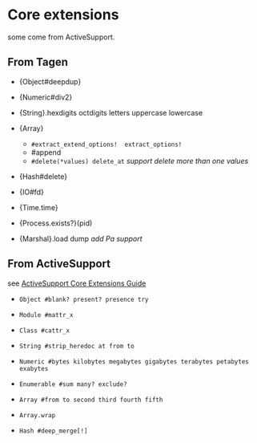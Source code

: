 Core extensions
==============
some come from ActiveSupport. 

From Tagen
----------
* {Object#deepdup}

* {Numeric#div2}

* {String}.hexdigits octdigits letters uppercase lowercase

* {Array}
	* `#extract_extend_options!  extract_options!`
	* \#append
	* `#delete(*values) delete_at` _support delete more than one values_

* {Hash#delete}

* {IO#fd}

* {Time.time}

* {Process.exists?}(pid)

* {Marshal}.load dump  _add Pa support_

From ActiveSupport
------------------
see [ActiveSupport Core Extensions Guide](http://edgeguides.rubyonrails.org/active_support_core_extensions.html)

* `Object #blank? present? presence try`

* `Module #mattr_x`

* `Class #cattr_x`

* `String #strip_heredoc at from to`

* `Numeric #bytes kilobytes megabytes gigabytes terabytes petabytes exabytes`

* `Enumerable #sum many? exclude?`

* `Array #from to second third fourth fifth`

* `Array.wrap`

* `Hash #deep_merge[!]`
